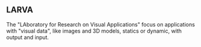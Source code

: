 ## LARVA
The "LAboratory for Research on Visual Applications" focus on applications with "visual data", like images and 3D models, statics or dynamic, with output and input.
